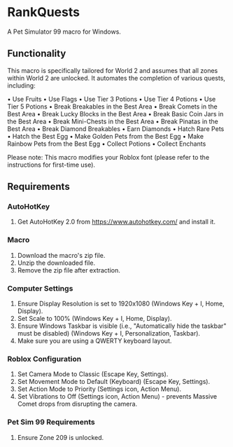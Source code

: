# RankQuests
A Pet Simulator 99 macro for Windows.

## Functionality
This macro is specifically tailored for World 2 and assumes that all zones within World 2 are unlocked. It automates the completion of various quests, including:

• Use Fruits
• Use Flags
• Use Tier 3 Potions
• Use Tier 4 Potions
• Use Tier 5 Potions
• Break Breakables in the Best Area
• Break Comets in the Best Area
• Break Lucky Blocks in the Best Area
• Break Basic Coin Jars in the Best Area
• Break Mini-Chests in the Best Area
• Break Pinatas in the Best Area
• Break Diamond Breakables
• Earn Diamonds
• Hatch Rare Pets
• Hatch the Best Egg
• Make Golden Pets from the Best Egg
• Make Rainbow Pets from the Best Egg
• Collect Potions
• Collect Enchants

Please note: This macro modifies your Roblox font (please refer to the instructions for first-time use).

## Requirements

### AutoHotKey
1. Get AutoHotKey 2.0 from https://www.autohotkey.com/ and install it.

### Macro
1. Download the macro's zip file.
2. Unzip the downloaded file.
3. Remove the zip file after extraction.

### Computer Settings
1. Ensure Display Resolution is set to 1920x1080 (Windows Key + I, Home, Display).
2. Set Scale to 100% (Windows Key + I, Home, Display).
3. Ensure Windows Taskbar is visible (i.e., "Automatically hide the taskbar" must be disabled) (Windows Key + I, Personalization, Taskbar).
4. Make sure you are using a QWERTY keyboard layout.

### Roblox Configuration
1. Set Camera Mode to Classic (Escape Key, Settings).
2. Set Movement Mode to Default (Keyboard) (Escape Key, Settings).
3. Set Action Mode to Priority (Settings icon, Action Menu).
4. Set Vibrations to Off (Settings icon, Action Menu) - prevents Massive Comet drops from disrupting the camera.

### Pet Sim 99 Requirements
1. Ensure Zone 209 is unlocked.
